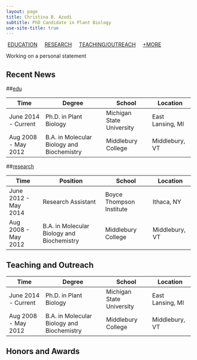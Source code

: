 ```yaml
---
layout: page
title: Christina B. Azodi
subtitle: PhD Candidate in Plant Biology
use-site-title: true
---
```


&nbsp;[EDUCATION](#edu) &nbsp; &nbsp; [RESEARCH](#research) &nbsp; &nbsp; [TEACHING/OUTREACH](#teaching-and-outreach) &nbsp; &nbsp; [+MORE](#honors-and-awards)


Working on a personal statement






## Recent News


##[edu](../img/cv/education.png)

|Time     |Degree     |School     |Location     |
|---  |---  |---  |---  |
|June 2014 - Current     |Ph.D. in Plant Biology     |Michigan State University     |East Lansing, MI     |
|Aug 2008 - May 2012     |B.A. in Molecular Biology and Biochemistry     | Middlebury College    |Middlebury, VT    |


##[research](../img/cv/research.png)

|Time     |Position     |School     |Location     |
|---  |---  |---  |---  |
|June 2012 - May 2014     |Research Assistant     |Boyce Thompson Institute     |Ithaca, NY     |
|Aug 2008 - May 2012     |B.A. in Molecular Biology and Biochemistry     | Middlebury College    |Middlebury, VT    |


## Teaching and Outreach

|Time     |Degree     |School     |Location     |
|---  |---  |---  |---  |
|June 2014 - Current     |Ph.D. in Plant Biology     |Michigan State University     |East Lansing, MI     |
|Aug 2008 - May 2012     |B.A. in Molecular Biology and Biochemistry     | Middlebury College    |Middlebury, VT    |


## Honors and Awards